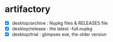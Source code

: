 # artifactory

- [x] desktop/archive : Nupkg files & RELEASES file
- [x] desktop/release : the latest -full.nupkg
- [x] desktop/trial : glimpses exe, the older version
